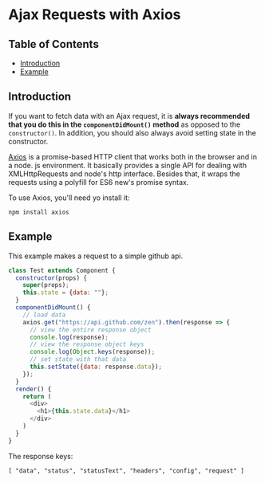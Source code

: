 # Ajax Requests with Axios

## Table of Contents

<!-- toc -->

- [Introduction](#introduction)
- [Example](#example)

<!-- tocstop -->

## Introduction

If you want to fetch data with an Ajax request, it is **always recommended that you do this in the `componentDidMount()` method** as opposed to the `constructor()`. In addition, you should also always avoid setting state in the constructor.

[Axios](https://github.com/axios/axios) is a promise-based HTTP client that works both in the browser and in a node. js environment. It basically provides a single API for dealing with XMLHttpRequests and node's http interface. Besides that, it wraps the requests using a polyfill for ES6 new's promise syntax.

To use Axios, you'll need yo install it:

```
npm install axios
```

## Example

This example makes a request to a simple github api.

```javascript
class Test extends Component {
  constructor(props) {
    super(props);
    this.state = {data: ""};
  }
  componentDidMount() {
    // load data
    axios.get("https://api.github.com/zen").then(response => {
      // view the entire response object
      console.log(response);
      // view the response object keys
      console.log(Object.keys(response));
      // set state with that data
      this.setState({data: response.data});
    });
  }
  render() {
    return (
      <div>
        <h1>{this.state.data}</h1>
      </div>
    )
  }
}
```

The response keys:
```
[ "data", "status", "statusText", "headers", "config", "request" ]
```

